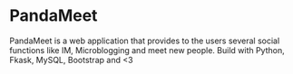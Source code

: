 # PandaMeet
 PandaMeet is a web application that provides to the users several social functions like IM, Microblogging and meet new people. Build with Python, Fkask, MySQL, Bootstrap and <3
